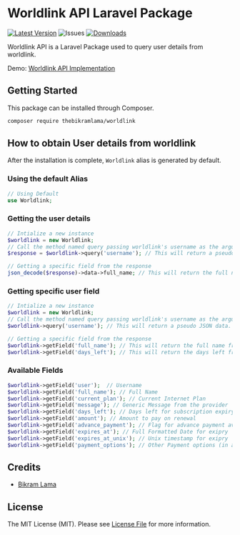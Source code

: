 Worldlink API Laravel Package
=============================

[![Latest Version](https://img.shields.io/github/v/release/TheBikramLama/worldlink-package.svg?style=flat-square)](https://github.com/TheBikramLama/worldlink-package/releases)
![Issues](https://img.shields.io/github/issues/TheBikramLama/worldlink-package)
[![Downloads](https://img.shields.io/packagist/dt/TheBikramLama/worldlink.svg?style=flat-square)](https://packagist.org/packages/thebikramlama/worldlink)

Worldlink API is a Laravel Package used to query user details from worldlink.

Demo: [Worldlink API Implementation](https://worldlink.bikramlama.com.np)

## Getting Started

This package can be installed through Composer.

```bash
composer require thebikramlama/worldlink
```

## How to obtain User details from worldlink

After the installation is complete, `Worldlink` alias is generated by default.

### Using the default Alias
```php
// Using Default 
use Worldlink;
```

### Getting the user details
```php
// Intialize a new instance
$worldlink = new Worldlink;
// Call the method named query passing worldlink's username as the argument
$response = $worldlink->query('username'); // This will return a pseudo JSON data.

// Getting a specific field from the response
json_decode($response)->data->full_name; // This will return the full name from the retrieved data
```

### Getting specific user field
```php
// Intialize a new instance
$worldlink = new Worldlink;
// Call the method named query passing worldlink's username as the argument
$worldlink->query('username'); // This will return a pseudo JSON data.

// Getting a specific field from the response
$worldlink->getField('full_name'); // This will return the full name from the retrieved data
$worldlink->getField('days_left'); // This will return the days left from the retrieved data
```

### Available Fields
```php
$worldlink->getField('user');  // Username
$worldlink->getField('full_name'); // Full Name
$worldlink->getField('current_plan'); // Current Internet Plan
$worldlink->getField('message'); // Generic Message from the provider
$worldlink->getField('days_left'); // Days left for subscription expiry
$worldlink->getField('amount'); // Amount to pay on renewal
$worldlink->getField('advance_payment'); // Flag for advance payment availability (true, false, paid)
$worldlink->getField('expires_at'); // Full Formatted Date for exipry
$worldlink->getField('expires_at_unix'); // Unix timestamp for exipry
$worldlink->getField('payment_options'); // Other Payment options (in array)
```

## Credits
- [Bikram Lama](https://github.com/TheBikramLama)

## License

The MIT License (MIT). Please see [License File](LICENSE) for more information.

